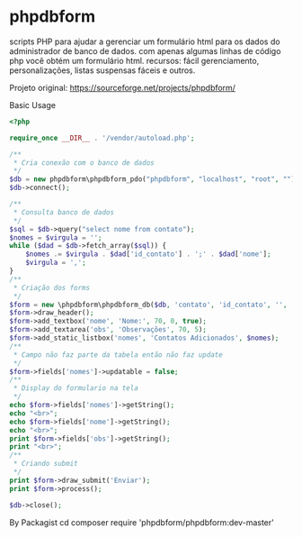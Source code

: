 # phpdbform
scripts PHP para ajudar a gerenciar um formulário html para os dados do administrador de banco de dados. com apenas algumas linhas de código php você obtém um formulário html. recursos: fácil gerenciamento, personalizações, listas suspensas fáceis e outros.

Projeto original: https://sourceforge.net/projects/phpdbform/

Basic Usage
```php
<?php

require_once __DIR__ . '/vendor/autoload.php';

/**
 * Cria conexão com o banco de dados
 */
$db = new phpdbform\phpdbform_pdo("phpdbform", "localhost", "root", "");
$db->connect();

/**
 * Consulta banco de dados
 */
$sql = $db->query("select nome from contato");
$nomes = $virgula = '';
while ($dad = $db->fetch_array($sql)) {
    $nomes .= $virgula . $dad['id_contato'] . ';' . $dad['nome'];
    $virgula = ',';
}
/**
 * Criação dos forms
 */
$form = new \phpdbform\phpdbform_db($db, 'contato', 'id_contato', '', '');
$form->draw_header();
$form->add_textbox('nome', 'Nome:', 70, 0, true);
$form->add_textarea('obs', 'Observações', 70, 5);
$form->add_static_listbox('nomes', 'Contatos Adicionados', $nomes);
/**
 * Campo não faz parte da tabela então não faz update
 */
$form->fields['nomes']->updatable = false;
/**
 * Display do formulario na tela
 */
echo $form->fields['nomes']->getString();
echo "<br>";
echo $form->fields['nome']->getString();
echo "<br>";
print $form->fields['obs']->getString();
print "<br>";
/**
 * Criando submit
 */
print $form->draw_submit('Enviar');
print $form->process();

$db->close();
```
By Packagist
cd <your project>
composer require 'phpdbform/phpdbform:dev-master'
